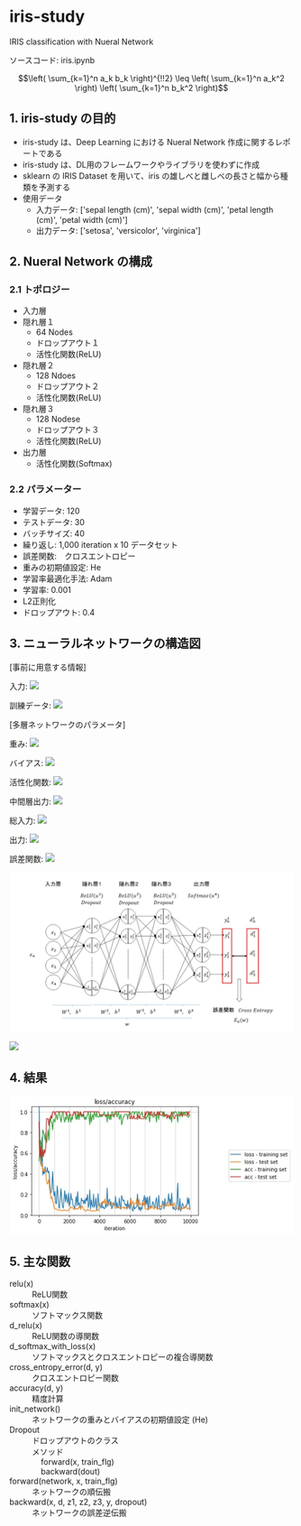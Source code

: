 # iris-study
IRIS classification with Nueral Network

ソースコード: iris.ipynb

```math
\left( \sum_{k=1}^n a_k b_k \right)^{!!2} \leq
\left( \sum_{k=1}^n a_k^2 \right) \left( \sum_{k=1}^n b_k^2 \right)
```

## 1. iris-study の目的
* iris-study は、Deep Learning における Nueral Network 作成に関するレポートである
* iris-study は、DL用のフレームワークやライブラリを使わずに作成
* sklearn の IRIS Dataset を用いて、iris の雄しべと雌しべの長さと幅から種類を予測する
* 使用データ
    * 入力データ: ['sepal length (cm)', 'sepal width (cm)', 'petal length (cm)', 'petal width (cm)']
    * 出力データ:  ['setosa', 'versicolor', 'virginica']

## 2. Nueral Network の構成
### 2.1 トポロジー
+ 入力層
+ 隠れ層１
    + 64 Nodes
    + ドロップアウト１
    + 活性化関数(ReLU)    
+ 隠れ層２
    + 128 Ndoes
    + ドロップアウト２
    + 活性化関数(ReLU)    
+ 隠れ層３
    + 128 Nodese
    + ドロップアウト３
    + 活性化関数(ReLU)
+ 出力層
    + 活性化関数(Softmax)

### 2.2 パラメーター
* 学習データ: 120
* テストデータ: 30
* バッチサイズ: 40
* 繰り返し: 1,000 iteration x 10 データセット
* 誤差関数:　クロスエントロピー
* 重みの初期値設定:  He
* 学習率最適化手法: Adam
* 学習率: 0.001
* L2正則化
* ドロップアウト: 0.4

## 3. ニューラルネットワークの構造図


[事前に用意する情報]

入力: <img src="https://latex.codecogs.com/gif.latex?x_n&space;=&space;[x_{n1}&space;..&space;x_{nl}]"/>

訓練データ: <img src="https://latex.codecogs.com/gif.latex?d_n&space;=&space;[d_{n1}&space;..&space;d_{nk}]"/>

[多層ネットワークのパラメータ]

重み: <img src="https://latex.codecogs.com/gif.latex?w^l&space;=&space;\left[&space;\begin{array}{rrr}&space;w^l_{11}&space;&&space;..&space;&&space;w^l_{1l}&space;\\&space;:&space;&&space;..&space;&&space;:&space;\\&space;w^l_{j1}&space;&&space;..&space;&&space;w^1_{jl}&space;\end{array}\right]"/>  

バイアス:
<img src="https://latex.codecogs.com/gif.latex?b^l&space;=&space;\left[\begin{array}{rrr}&space;b^l_1&space;..&space;b^l_j\end{array}\right]"/>

活性化関数: <img src="https://latex.codecogs.com/gif.latex?f^l(u^l)&space;=&space;[f^l(u^l_1)&space;..&space;f^l(u^l_j)]"/>

中間層出力: <img src="https://latex.codecogs.com/gif.latex?z^l&space;=&space;[z^l&space;..&space;z^k]&space;=&space;f^l(u^l)"/>

総入力: <img src="https://latex.codecogs.com/gif.latex?u^l&space;=&space;W^l&space;z^{l-1}&space;&plus;&space;b^l"/>

出力: <img src="https://latex.codecogs.com/gif.latex?y^l_n&space;=&space;[y^l_{n1}&space;..&space;y^l_{n4}]&space;=&space;z^L"/>

誤差関数: <img src="https://latex.codecogs.com/gif.latex?E^n(w)"/>

![NN Structure](nn_structure.jpg)

<img src="https://latex.codecogs.com/gif.latex?w^{l-1}&space;=&space;w^l&space;-\epsilon&space;\nabla&space;E_n(w)&space;\longleftarrow&space;\nabla&space;E_n(w)&space;=&space;\frac{\partial&space;E}{\partial&space;w}"/>

## 4. 結果

![Output](output.jpg)

## 5. 主な関数

<dl>
    <dt>relu(x)</dt>
    <dd>ReLU関数</dd>
    <dt>softmax(x)</dt>
    <dd>ソフトマックス関数</dd>
    <dt>d_relu(x)</dt>
    <dd>ReLU関数の導関数</dd>
    <dt>d_softmax_with_loss(x)</dt>
    <dd>ソフトマックスとクロスエントロピーの複合導関数</dd>
    <dt>cross_entropy_error(d, y)</dt>
    <dd>クロスエントロピー関数</dd>
    <dt>accuracy(d, y)</dt>
    <dd>精度計算</dd>
    <dt>init_network()</dt>
    <dd>ネットワークの重みとバイアスの初期値設定 (He)</dd>
    <dt>Dropout</dt>
    <dd>ドロップアウトのクラス</dd>
    <dd>メソッド<br>
        &nbsp;&nbsp;&nbsp;&nbsp;forward(x, train_flg)<br>
        &nbsp;&nbsp;&nbsp;&nbsp;backward(dout)
    </dd>
    <dt>forward(network, x, train_flg)</dt>
    <dd>ネットワークの順伝搬</dd>
    <dt>backward(x, d, z1, z2, z3, y, dropout)</dt>
    <dd>ネットワークの誤差逆伝搬</dd>
</dl>
